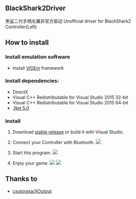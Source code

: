 ## BlackShark2Driver
黑鲨二代手柄左翼非官方驱动 Unofficial driver for BlackShark2 Controller(Left)

## How to install

### Install emulation software
- Install [VIGEm](https://github.com/ViGEm/ViGEmBus/releases/download/setup-v1.16.116/ViGEmBus_Setup_1.16.116.exe) framework

### Install dependencies:
- DirectX
- Visual C++ Redistributable for Visual Studio 2015 32-bit
- Visual C++ Redistributable for Visual Studio 2015 64-bit
- [.Net 5.0](https://dotnet.microsoft.com/download/dotnet/5.0)

### Install 
  1. Download [stable release](https://github.com/Cai1Hsu/BlackShark2Driver/releases/latest) or build it with Visual Studio.

  2. Connect your Controller with Bluetooth.
    ![](https://cai1hsu.vercel.app/pictures/dr1.webp)
 
  3. Start this program.
    ![](https://cai1hsu.vercel.app/pictures/dr2.webp)
  
  4. Enjoy your game.
    ![](https://cai1hsu.vercel.app/pictures/dr3.webp)
    ![](https://cai1hsu.vercel.app/pictures/dr4.webp)

## Thanks to
- [csutorasa/XOutput](https://github.com/csutorasa/XOutput)
